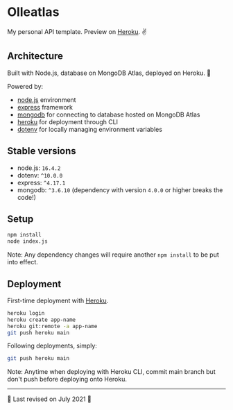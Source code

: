 # Olleatlas

My personal API template. Preview on [Heroku](https://olleatlas.herokuapp.com/users/1). ✌️

## Architecture

Built with Node.js, database on MongoDB Atlas, deployed on Heroku. 💪

Powered by:
- [node.js](https://github.com/nodejs/node) environment
- [express](https://github.com/expressjs/express) framework
- [mongodb](https://github.com/mongodb/node-mongodb-native) for connecting to database hosted on MongoDB Atlas
- [heroku](https://github.com/heroku/cli) for deployment through CLI
- [dotenv](https://github.com/motdotla/dotenv) for locally managing environment variables

## Stable versions

- node.js: `16.4.2`
- dotenv: `^10.0.0`
- express: `^4.17.1`
- mongodb: `^3.6.10` (dependency with version `4.0.0` or higher breaks the code!)

## Setup

```bash
npm install
node index.js
```

Note: Any dependency changes will require another `npm install` to be put into effect.

## Deployment

First-time deployment with [Heroku](http://heroku.com/).

```bash
heroku login
heroku create app-name
heroku git:remote -a app-name
git push heroku main
```

Following deployments, simply:
```bash
git push heroku main
```

Note: Anytime when deploying with Heroku CLI, commit main branch but don't push before deploying onto Heroku.

---

🍉 Last revised on July 2021 🍉
